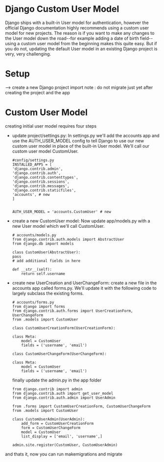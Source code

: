 # Django Custom User Model 
Django ships with a built-in User model for authentication, however the official Django documentation highly recommends using a custom user model for new projects. The reason is if you want to make any changes to the User model down the road--for example adding a date of birth field--using a custom user model from the beginning makes this quite easy. But if you do not, updating the default User model in an existing Django project is very, very challenging.

# Setup
--> create a new Django project 
import note : do not migrate just yet after creating the project and the app 

# Custom User Model
creating initial user model requires four steps 
* update project/settings.py:
    In settings.py we'll add the accounts app and use the AUTH_USER_MODEL config to tell Django to use our new custom user model in place of the built-in User model. We'll call our custom user model CustomUser.
    ```
    #config/settings.py
    INSTALLED_APPS = [
    'django.contrib.admin',
    'django.contrib.auth',
    'django.contrib.contenttypes',
    'django.contrib.sessions',
    'django.contrib.messages',
    'django.contrib.staticfiles',
    'accounts', # new
    ]

    
    AUTH_USER_MODEL = 'accounts.CustomUser' # new

    ```
    

* create a new CustomUser model: 
    Now update app/models.py with a new User model which we'll call CustomUser.

    ```
    # accounts/models.py
    from django.contrib.auth.models import AbstractUser
    from django.db import models

    class CustomUser(AbstractUser):
    pass
    # add additional fields in here

    def __str__(self):
        return self.username

    ```
* create new UserCreation and UserChangeForm:
    create a new file in the accounts app called forms.py.
    We'll update it with the following code to largely subclass the existing forms.
    
    ```
    # accounts/forms.py
    from django import forms
    from django.contrib.auth.forms import UserCreationForm, UserChangeForm
    from .models import CustomUser

    class CustomUserCreationForm(UserCreationForm):

    class Meta:
        model = CustomUser
        fields = ('username', 'email')

    class CustomUserChangeForm(UserChangeForm):

    class Meta:
        model = CustomUser
        fields = ('username', 'email')

    ```

    finally update the admin.py in the app folder 
    
    ```
    from django.contrib import admin
    from django.contrib.auth import get_user_model
    from django.contrib.auth.admin import UserAdmin

    from .forms import CustomUserCreationForm, CustomUserChangeForm
    from .models import CustomUser

    class CustomUserAdmin(UserAdmin):
        add_form = CustomUserCreationForm
        form = CustomUserChangeForm
        model = CustomUser
        list_display = ['email', 'username',]

    admin.site.register(CustomUser, CustomUserAdmin)     

and thats it, now you can run makemigrations and migrate 